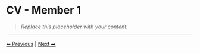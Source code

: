 # CV - Member 1

> _Replace this placeholder with your content._



---
[⬅️ Previous](../08-appendices/user-guide.md) | [Next ➡️](../08-appendices/cv/member2.md)
